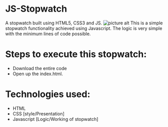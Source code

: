 # JS-Stopwatch
A stopwatch built using HTML5, CSS3 and JS.
![picture alt](https://raw.githubusercontent.com/lakshjadhwanilj/JS-Stopwatch/master/ss%201.png)
This is a simple stopwatch functionality achieved using Javascript. The logic is very simple with the minimum lines of code possible.
# Steps to execute this stopwatch:

   * Download the entire code
   * Open up the index.html.

# Technologies used:

   * HTML
   * CSS [style/Presentation]
   * Javascript [Logic/Working of stopwatch]

